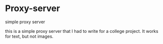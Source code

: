 Proxy-server
============

simple proxy server

this is a simple proxy server that I had to write for a college project. It works for text, but not images.
